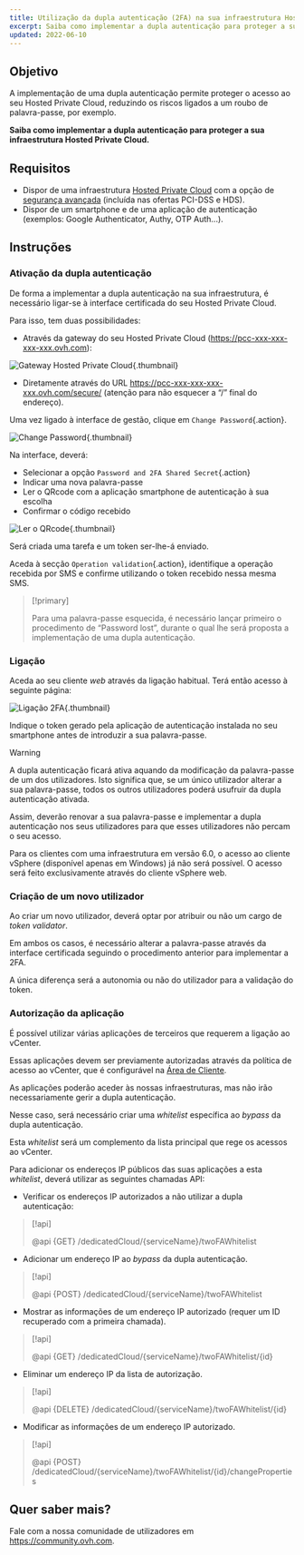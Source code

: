 ```yaml
---
title: Utilização da dupla autenticação (2FA) na sua infraestrutura Hosted Private Cloud
excerpt: Saiba como implementar a dupla autenticação para proteger a sua infraestrutura
updated: 2022-06-10
---
```


## Objetivo

A implementação de uma dupla autenticação permite proteger o acesso ao seu Hosted Private Cloud, reduzindo os riscos ligados a um roubo de palavra-passe, por exemplo.

**Saiba como implementar a dupla autenticação para proteger a sua infraestrutura Hosted Private Cloud.**
 
## Requisitos

- Dispor de uma infraestrutura [Hosted Private Cloud](https://www.ovhcloud.com/fr/enterprise/products/hosted-private-cloud/) com a opção de [segurança avançada](https://www.ovhcloud.com/fr/enterprise/products/hosted-private-cloud/safety-compliance/sddc/) (incluída nas ofertas PCI-DSS e HDS).
- Dispor de um smartphone e de uma aplicação de autenticação (exemplos: Google Authenticator, Authy, OTP Auth...).

## Instruções

### Ativação da dupla autenticação

De forma a implementar a dupla autenticação na sua infraestrutura, é necessário ligar-se à interface certificada do seu Hosted Private Cloud.

Para isso, tem duas possibilidades:
	
- Através da gateway do seu Hosted Private Cloud (https://pcc-xxx-xxx-xxx-xxx.ovh.com): 

![Gateway Hosted Private Cloud](images/gatewayPCC.jpg){.thumbnail}

- Diretamente através do URL https://pcc-xxx-xxx-xxx-xxx.ovh.com/secure/ (atenção para não esquecer a “/” final do endereço).

Uma vez ligado à interface de gestão, clique em `Change Password`{.action}.

![Change Password](images/selectChangePassword.png){.thumbnail}

Na interface, deverá:
	
* Selecionar a opção `Password and 2FA Shared Secret`{.action}
* Indicar uma nova palavra-passe 
* Ler o QRcode com a aplicação smartphone de autenticação à sua escolha
* Confirmar o código recebido

![Ler o QRcode](images/scanQRcode.png){.thumbnail}

Será criada uma tarefa e um token ser-lhe-á enviado.

Aceda à secção `Operation validation`{.action}, identifique a operação recebida por SMS e confirme utilizando o token recebido nessa mesma SMS.

> [!primary]
>
> Para uma palavra-passe esquecida, é necessário lançar primeiro o procedimento de “Password lost”, durante o qual lhe será proposta a implementação de uma dupla autenticação.
>

### Ligação

Aceda ao seu cliente *web* através da ligação habitual. Terá então acesso à seguinte página:

![Ligação 2FA](images/2FAtoken.png){.thumbnail}

Indique o token gerado pela aplicação de autenticação instalada no seu smartphone antes de introduzir a sua palavra-passe.

> [!warning]
>
> A dupla autenticação ficará ativa aquando da modificação da palavra-passe de um dos utilizadores. Isto significa que, se um único utilizador alterar a sua palavra-passe, todos os outros utilizadores poderá usufruir da dupla autenticação ativada. 
>
> Assim, deverão renovar a sua palavra-passe e implementar a dupla autenticação nos seus utilizadores para que esses utilizadores não percam o seu acesso.
>
> Para os clientes com uma infraestrutura em versão 6.0, o acesso ao cliente vSphere (disponível apenas em Windows) já não será possível. O acesso será feito exclusivamente através do cliente vSphere web.
>

### Criação de um novo utilizador

Ao criar um novo utilizador, deverá optar por atribuir ou não um cargo de *token validator*.

Em ambos os casos, é necessário alterar a palavra-passe através da interface certificada seguindo o procedimento anterior para implementar a 2FA.

A única diferença será a autonomia ou não do utilizador para a validação do token.

### Autorização da aplicação

É possível utilizar várias aplicações de terceiros que requerem a ligação ao vCenter.

Essas aplicações devem ser previamente autorizadas através da política de acesso ao vCenter, que é configurável na [Área de Cliente](/pages/hosted_private_cloud/hosted_private_cloud_powered_by_vmware/manager_ovh_private_cloud#securite).

As aplicações poderão aceder às nossas infraestruturas, mas não irão necessariamente gerir a dupla autenticação.

Nesse caso, será necessário criar uma *whitelist* específica ao *bypass* da dupla autenticação.

Esta *whitelist* será um complemento da lista principal que rege os acessos ao vCenter.

Para adicionar os endereços IP públicos das suas aplicações a esta *whitelist*, deverá utilizar as seguintes chamadas API: 

- Verificar os endereços IP autorizados a não utilizar a dupla autenticação:

> [!api]
>
> @api {GET} /dedicatedCloud/{serviceName}/twoFAWhitelist
>

- Adicionar um endereço IP ao *bypass* da dupla autenticação.

> [!api]
>
> @api {POST} /dedicatedCloud/{serviceName}/twoFAWhitelist
>

- Mostrar as informações de um endereço IP autorizado (requer um ID recuperado com a primeira chamada).

> [!api]
>
> @api {GET} /dedicatedCloud/{serviceName}/twoFAWhitelist/{id}
>

- Eliminar um endereço IP da lista de autorização.

> [!api]
>
> @api {DELETE} /dedicatedCloud/{serviceName}/twoFAWhitelist/{id}
>

- Modificar as informações de um endereço IP autorizado.

> [!api]
>
> @api {POST} /dedicatedCloud/{serviceName}/twoFAWhitelist/{id}/changeProperties
>

## Quer saber mais?

Fale com a nossa comunidade de utilizadores em <https://community.ovh.com>.
